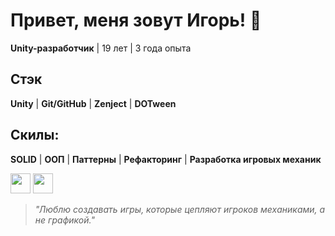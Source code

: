 # Привет, меня зовут Игорь! 👋

**Unity-разработчик** | 19 лет | 3 года опыта  

## Стэк
**Unity** | **Git/GitHub** | **Zenject** | **DOTween** 

## Скилы:
**SOLID** | **ООП** | **Паттерны** | **Рефакторинг** | **Разработка игровых механик**

[<img src="https://telegram.org/favicon.ico" width="32" height="32">](https://t.me/igor1Cs) 
[<img src="https://ssl.gstatic.com/ui/v1/icons/mail/rfr/gmail.ico" width="32" height="32">](mailto:aim.wtf1234@gmail.com)

> *"Люблю создавать игры, которые цепляют игроков механиками, а не графикой."*
